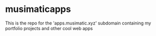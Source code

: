 # musimaticapps
This is the repo for the 'apps.musimatic.xyz' subdomain containing my portfolio projects and other cool web apps
